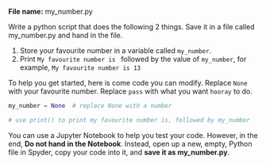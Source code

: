 **File name:** my_number.py

Write a python script that does the following 2 things. Save it in a file called my_number.py and hand in the file.

1. Store your favourite number in a variable called `my_number`. 
2. Print `My favourite number is ` followed by the value of `my_number`, for example,  `My favourite number is 13`

To help you get started, here is come code you can modify. Replace `None` with your favourite number. Replace `pass` with what you want `hooray` to do. 


```python
my_number = None  # replace None with a number

# use print() to print my favourite number is, followed by my_number
```
You can use a Jupyter Notebook to help you test your code. However, in the end, **Do not hand in the Notebook**. Instead, open up a new, empty, Python file in Spyder, copy your code into it, and **save it as my_number.py**.
